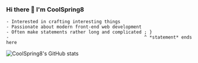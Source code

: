 ### Hi there 👋 I'm CoolSpring8

```
- Interested in crafting interesting things
- Passionate about modern front-end web development
- Often make statements rather long and complicated ; }
-                                                   ^ *statement* ends here
```

![CoolSpring8's GitHub stats](https://github-readme-stats.vercel.app/api?username=CoolSpring8&count_private=true&show_icons=true&theme=gruvbox&hide_border=true)

